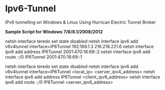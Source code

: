 # Ipv6-Tunnel
IPv6 tunnelling on Windows &amp; Linux Using Hurrican Electric Tunnel Broker

<b> Sample Script for Windows 7/8/8.1/2008/2012 </b>

netsh interface teredo set state disabled
netsh interface ipv6 add v6v4tunnel interface=IP6Tunnel 192.168.1.3 216.218.221.6
netsh interface ipv6 add address IP6Tunnel 2001:470:18:69::2
netsh interface ipv6 add route ::/0 IP6Tunnel 2001:470:18:69::1



netsh interface teredo set state disabled
netsh interface ipv6 add v6v4tunnel interface=IP6Tunnel <local_ip> <server_ipv4_address>
netsh interface ipv6 add address IP6Tunnel <client_ipv6_address>
netsh interface ipv6 add route ::/0 IP6Tunnel <server_ipv6_address>
